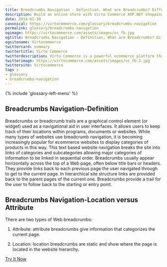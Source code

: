 ```yaml
---
title: Breadcrumbs Navigation - Definition, What are Breadcrumbs? Difference Between Location versus Attribute Breadcrumbs| Glossary Virto Commerce.
description: Build an online store with Virto Commerce ASP.NET shopping cart software. Benefit from an open source shopping cart software that has every feature you need.
date: 2014-01-30
canonical: https://virtocommerce.com/glossary/breadcrumbs-navigation
permalink: glossary/breadcrumbs-navigation
ogimage: https://virtocommerce.com/assets/images/vc_fb.jpg
ogtitle: Breadcrumbs Navigation - Definition, What are Breadcrumbs? Difference Between Location versus Attribute Breadcrumbs| Glossary Virto Commerce.
ogsitename: Virtocommerce
twittercard: summary
twittertitle: Virto Commerce
twitterdescription: Virto Commerce is a powerful ecommerce platform that includes everything you need to create an online store and sell online. Try it free with Free Community License
twitterimage: https://virtocommerce.com/assets/images/vc_fb-2.jpg
twittersite: Virtocommerce
tags : 
- glossary
- breadcrumbs-navigation
---
```


<article role="main" class="main">
	<div class="business-features clearfix __responsive">
		{% include 'glossary-left-menu' %}
		<div class="business-cnt">
			<div class="head __cart">
				<h1 class="title">Breadcrumbs Navigation-Definition</h1>
			</div>
            <p class="text">Breadcrumbs or breadcrumb trails are a graphical control element (or widget) used as a navigational aid in user interfaces. It allows users to keep track of their locations within programs, documents or websites. While many types of websites use breadcrumb navigation, it is becoming increasingly popular for ecommerce websites to display categories of products in this way. This text based website navigation breaks the site into links of categories and subcategories allowing major categories of information to be linked in sequential order. Breadcrumbs usually appear horizontally across the top of a Web page, often below title bars or headers. They provide links back to each previous page the user navigated through to get to the current page. In hierarchical site structure links are provided back to the parent pages of the current one. Breadcrumbs provide a trail for the user to follow back to the starting or entry point.</p>
            <h2 class="sub-title">Breadcrumbs Navigation-Location versus Attribute</h2>
            <p class="text">There are two types of Web breadcrumbs:</p>
            <ol>
                <li>
                    <p class="text">
                    	Attribute: attribute breadcrumbs give information that categorizes the current page.
                    </p>
                </li>
                <li>
                    <p class="text">
                    	Location: location breadcrumbs are static and show where the page is located in the website hierarchy.
                    </p>
                </li>
            </ol>
            <div class="buttons columns">
				<div class="column">
					<a class="button fill" href="/try-now">Try It Now</a>
				</div>
			</div>
		</div>
	</div>
</article>

